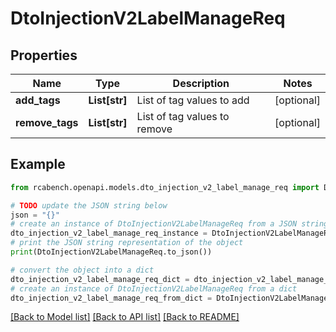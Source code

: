 # DtoInjectionV2LabelManageReq


## Properties

Name | Type | Description | Notes
------------ | ------------- | ------------- | -------------
**add_tags** | **List[str]** | List of tag values to add | [optional] 
**remove_tags** | **List[str]** | List of tag values to remove | [optional] 

## Example

```python
from rcabench.openapi.models.dto_injection_v2_label_manage_req import DtoInjectionV2LabelManageReq

# TODO update the JSON string below
json = "{}"
# create an instance of DtoInjectionV2LabelManageReq from a JSON string
dto_injection_v2_label_manage_req_instance = DtoInjectionV2LabelManageReq.from_json(json)
# print the JSON string representation of the object
print(DtoInjectionV2LabelManageReq.to_json())

# convert the object into a dict
dto_injection_v2_label_manage_req_dict = dto_injection_v2_label_manage_req_instance.to_dict()
# create an instance of DtoInjectionV2LabelManageReq from a dict
dto_injection_v2_label_manage_req_from_dict = DtoInjectionV2LabelManageReq.from_dict(dto_injection_v2_label_manage_req_dict)
```
[[Back to Model list]](../README.md#documentation-for-models) [[Back to API list]](../README.md#documentation-for-api-endpoints) [[Back to README]](../README.md)


